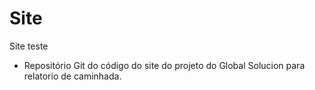 # Site
Site teste
- Repositório Git do código do site do projeto do Global Solucion para relatorio de caminhada.
